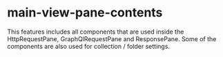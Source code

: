 # main-view-pane-contents

This features includes all components that are used inside the HttpRequestPane, GraphQlRequestPane and ResponsePane.
Some of the components are also used for collection / folder settings.

